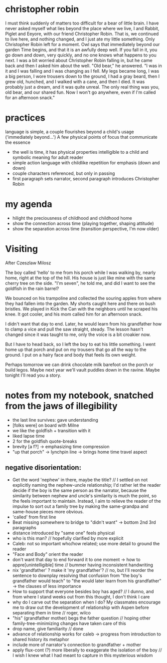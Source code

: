 # christopher robin
I must think suddenly of matters too difficult for a bear of little brain. I have never asked myself what lies beyond the place where we live, I and Rabbit, Piglet and Eeyore, with our friend Christopher Robin. That is, we continued to live here, and nothing changed, and I just ate my little something. Only Christopher Robin left for a moment.
Owl says that immediately beyond our garden Time begins, and that it is an awfully deep well. If you fall in it, you go down and down, very quickly, and no one knows what happens to you next. I was a bit worried about Christopher Robin falling in, but he came back and then I asked him about the well. "Old bear," he answered. "I was in it and I was falling and I was changing as I fell. My legs became long, I was a big person, I wore trousers down to the ground, I had a gray beard, then I grew old, hunched, and I walked with a cane, and then I died. It was probably just a dream, and it was quite unreal. The only real thing was you, old bear, and our shared fun. Now I won't go anywhere, even if I'm called for an afternoon snack."

# practices
language is simple, a couple flourishes beyond a child's usage ('immediately beyond...')
A few physical points of focus that communicate the essence
+ the well is time, it has physical properties intelligible to a child and symbolic meaning for adult reader
+ simple action language with childlike repetition for emphasis (down and down)
+ couple characters referenced, but only in passing
+ first paragraph sets narrator, second paragraph introduces Christopher Robin

# my agenda
+ hilight the preciousness of childhood and childhood home
+ show the connection across time (playing together, shaping attitude)
+ show the separation across time (transition perspective, I'm now older)

# Visiting
After Czeszlaw Milosz

The boy called 'hello' to me from his porch while I was walking by, nearly home, right at the top of the hill. His house is just like mine with the same cherry tree on the side. "I'm seven", he told me, and did I want to see the goldfish in the rain barrel?

We bounced on his trampoline and collected the souring apples from where they had fallen into the garden. My shorts caught here and there on bush bristles. We played in Kick the Can with the neighbors until he scraped his knee. It got cooler, and his mom called him for an afternoon snack.

I didn't want that day to end. Later, he would learn from his grandfather how to clamp a vice and pull the saw straight, steady. The lesson hasn't changed since it was taught to me, only the voice is a bit croakier now.

But I have to head back, so I left the boy to eat his little something. I went home up that porch and put on my trousers that go all the way to the ground. I put on a hairy face and body that feels its own weight.

Perhaps tomorrow we can drink chocolate milk barefoot on the porch or build legos. Maybe next year we'll vault puddles down in the ravine. Maybe tonight I'll read you a story.

# notes from my notebook, snatched from the jaws of illegibility

+ the last line survives: gave understanding
+ [folks were] on board with Milne
+ we like the goldfish + transition with it
+ liked lapse time
+ 2 for the goldfish quote-breaks
+ brevity [a f?] -> emphasizing time compression 
+ "up that porch" -> lynchpin line -> brings home time travel aspect

## negative disorientation:
+ Get the word 'nephew' in there, maybe the title? // I settled on not explicitly naming the nephew-uncle relationship; I'd rather let the reader decide if the boy is the same person as the narrator, because the similarity between nephew and uncle's similarity is much the point, so the feels important to maintain. Instead, I aim to relieve the reader of the impulse to sort out a family tree by making the same-grandpa and same-house pieces more obvious.
+ 'called' from first line
+ Beat missing somewhere to bridge to "didn't want" -> bottom 2nd 3rd paragraphs
+ distance introduced by "same one" feels physical
+ who is this man? // hopefully clarified by more explicit 
+ Caleb: not so important who/how related; use more detail to ground the reader
+ "Face and Body" orient the reader
+ don't want that day to end forward it to one moment -> how to appre[unintelligible] time // bummer having inconsistent handwriting
+ nix 'grandfather' ? make it 'my grandfather'? // no, but I'll reorder the sentence to downplay resolving that confusion from "the boy's grandfather would teach" to "the would later learn from his grandfather" -> the clauses of less importance
+ How to support that everyone besides boy has aged? // I dunno, and from where I stand weeks out from this thought, I don't think I care
+ why do I carve out the separation when I do? My classmates encourage me to draw out the development of relationship with Aspen before separating them in time // roger, wilco
+ "his" (grandfather mother) begs the father question // hoping other family-tree-minimizing changes have taken care of this
+ drop name, give familiarity // done
+ advance of relationship works for caleb -> progress from introduction to shared history its metaphor
+ include more of narrator's connection to grandfather + mother
+ apply flux-cont (?) more liberally to exaggerate the isolation of the boy // I wish I knew what I had meant to capture in this mysterious wisdom
